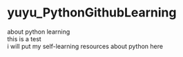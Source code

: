 # yuyu_PythonGithubLearning
about python learning
<br>this is a test
<br>i will put my self-learning resources about python here
